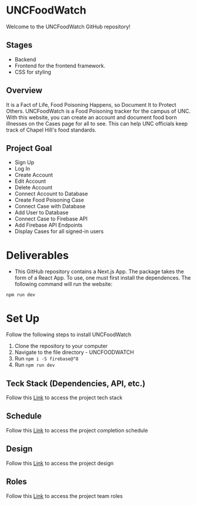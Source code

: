 # UNCFoodWatch

Welcome to the UNCFoodWatch GitHub repository!

## Stages

- Backend
- Frontend for the frontend framework.
- CSS for styling

## Overview

It is a Fact of Life, Food Poisoning Happens, so Document It to Protect Others. UNCFoodWatch is a Food Poisoning tracker for the campus of UNC. With this website, you can create an account and document food born illnesses on the Cases page for all to see. This can help UNC officials keep track of Chapel Hill's food standards. 

## Project Goal

- Sign Up 
- Log In
- Create Account 
- Edit Account
- Delete Account
- Connect Account to Database
- Create Food Poisoning Case
- Connect Case with Database
- Add User to Database
- Connect Case to Firebase API
- Add Firebase API Endpoints
- Display Cases for all signed-in users

# Deliverables

- This GitHub repository contains a Next.js App. The package takes the form of a React App. To use, one must first install the dependences. The following command will run the website: 

```
npm run dev
```
# Set Up

Follow the following steps to install UNCFoodWatch

1. Clone the repository to your computer 
2. Navigate to the file directory - UNCFOODWATCH
3. Run ``` npm i -S firebase@^8 ```
4. Run ``` npm run dev ```

## Teck Stack (Dependencies, API, etc.)

Follow this [Link](https://github.com/comp426-2022-spring/a99-meissa/blob/main/docs/tech-stack.md) to access the project tech stack

## Schedule

Follow this [Link](https://github.com/comp426-2022-spring/a99-meissa/blob/main/docs/planning/planning.md) to access the project completion schedule

## Design

Follow this [Link](https://github.com/comp426-2022-spring/a99-meissa/blob/main/docs/planning/design.md) to access the project design

## Roles

Follow this [Link](https://github.com/comp426-2022-spring/a99-meissa/blob/main/docs/roles.md) to access the project team roles
